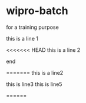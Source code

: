 # wipro-batch

for a training purpose

this is a line 1

<<<<<<< HEAD
this is a line 2

end

=======
this is a line2

this is line3
 this is line5

======



